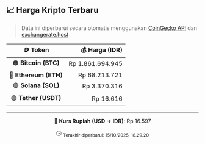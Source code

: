 

<!-- HARGA_KRIPTO -->
## 📈 Harga Kripto Terbaru

> Data ini diperbarui secara otomatis menggunakan [CoinGecko API](https://www.coingecko.com/) dan [exchangerate.host](https://exchangerate.host/)

<div align="center">

| 🪙 Token | 💰 Harga (IDR) |
|:------:|---------------:|
| 🟠 **Bitcoin (BTC)**   | Rp 1.861.694.945 |
| 🔵 **Ethereum (ETH)**  | Rp 68.213.721 |
| 🟣 **Solana (SOL)**    | Rp 3.370.316 |
| 🟢 **Tether (USDT)**   | Rp 16.616 |

---

💱 **Kurs Rupiah (USD → IDR)**: Rp 16.597

🕒 <sub>Terakhir diperbarui: 15/10/2025, 18.29.20</sub>

</div>
<!-- /HARGA_KRIPTO -->